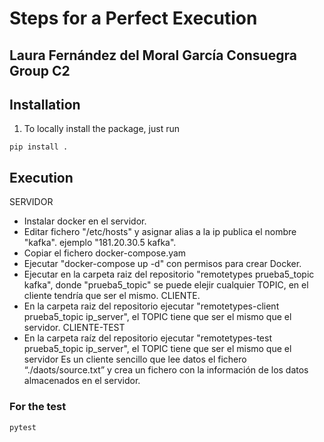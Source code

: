 # **Steps for a Perfect Execution**

## Laura Fernández del Moral García Consuegra Group C2

## Installation

1. To locally install the package, just run

```
pip install .
```

## Execution
SERVIDOR
- Instalar docker en el servidor.
- Editar fichero "/etc/hosts" y asignar alias a la ip publica el nombre "kafka". 		ejemplo   "181.20.30.5  kafka".
- Copiar el fichero docker-compose.yam
- Ejecutar "docker-compose up -d" con permisos para crear Docker.
- Ejecutar en la carpeta raiz del repositorio "remotetypes prueba5_topic kafka", donde "prueba5_topic" se puede elejir cualquier TOPIC, en el cliente tendría que ser el mismo.
CLIENTE.
- En la carpeta raiz del repositorio ejecutar "remotetypes-client prueba5_topic ip_server", el TOPIC tiene que ser el mismo que el servidor.
CLIENTE-TEST
- En la carpeta raíz del repositorio ejecutar "remotetypes-test prueba5_topic ip_server", el TOPIC tiene que ser el mismo que el servidor Es un cliente sencillo que lee datos el fichero “./daots/source.txt” y crea un fichero con la información de los datos almacenados en el servidor.
### For the test
```
pytest
```
